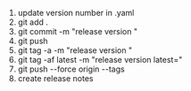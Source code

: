 1. update version number in .yaml
2. git add .
3. git commit -m "release version <version number>"
4. git push
4. git tag -a <version number> -m "release version <version number>"
5. git tag -af latest -m "release version latest=<version number>"
6. git push --force origin --tags
7. create release notes